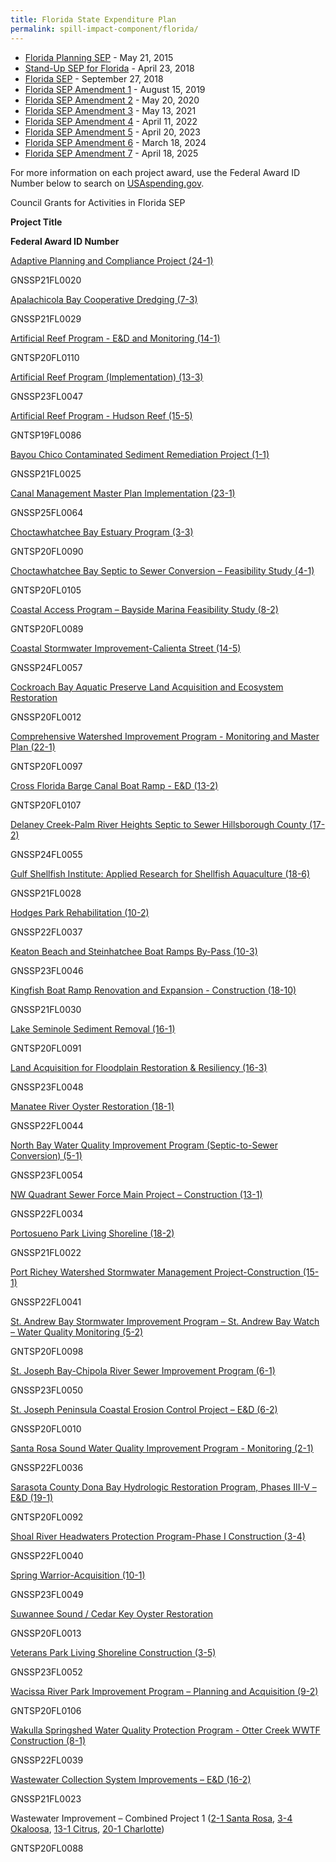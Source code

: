 ```yaml
---
title: Florida State Expenditure Plan
permalink: spill-impact-component/florida/
---
```


- [Florida Planning SEP](/sites/default/files/2025-01/Florida%20PSEP%20Final_1.pdf) - May 21, 2015
- [Stand-Up SEP for Florida](/sites/default/files/2025-01/FL%20SSEP_508Compliance-ba_1%20Final.pdf) - April 23, 2018
- [Florida SEP](/sites/default/files/2025-01/Florida_SEP_FINAL_508_Compliant.pdf) - September 27, 2018
- [Florida SEP Amendment 1](/sites/default/files/2025-01/FL%20SEP%20Amendment%201%20REVISED%20-%20Gulf%20Consortium_508_comp_0.pdf) - August 15, 2019
- [Florida SEP Amendment 2](/sites/default/files/2025-01/FL_SEP_Amendment2-GulfConsortium-R3-wTables_508_Table_2_Correct.pdf) - May 20, 2020
- [Florida SEP Amendment 3](/sites/default/files/2025-01/SEP_FL_Amendment_%233_with%20table.pdf) - May 13, 2021
- [Florida SEP Amendment 4](/sites/default/files/2025-01/FL_SEP_Amendment%204%20-%20Gulf%20Consortium%20Final_508%20compliant.pdf) - April 11, 2022
- [Florida SEP Amendment 5](/sites/default/files/2025-01/FL_SEP%20Amendment%205%20-508_0.pdf) - April 20, 2023
- [Florida SEP Amendment 6](/sites/default/files/2025-01/FL_SEP_Amendment_6_Final__0.pdf) - March 18, 2024
- [Florida SEP Amendment 7](/sites/default/files/2025-05/SEP%20Amendment%207%20-%20Gulf%20Consortium%20-%20Final%20-%20with%20tables%20-%20April%202025.pdf) - April 18, 2025

For more information on each project award, use the Federal Award ID Number below to search on [USAspending.gov](https://www.usaspending.gov/search/?hash=d0cede4de5827d24bbd9d27076bf18f2).

Council Grants for Activities in Florida SEP

**Project Title**

**Federal Award ID Number**

[Adaptive Planning and Compliance Project (24-1)](/sites/default/files/2025-01/FL_SEP_Amendment2-GulfConsortium-R3-wTables_508_Table_2_Correct.pdf#page=5)

GNSSP21FL0020

[Apalachicola Bay Cooperative Dredging (7-3)](/sites/default/files/2025-01/Florida_SEP_FINAL_508_Compliant.pdf#page=162)

GNSSP21FL0029

[Artificial Reef Program - E&D and Monitoring (14-1)](/sites/default/files/2025-01/Florida_SEP_FINAL_508_Compliant.pdf#page=288)

GNTSP20FL0110

[Artificial Reef Program (Implementation) (13-3)](/sites/default/files/2025-01/Florida_SEP_FINAL_508_Compliant.pdf#page=276)

GNSSP23FL0047

[Artificial Reef Program - Hudson Reef (15-5)](/sites/default/files/2025-01/Florida_SEP_FINAL_508_Compliant.pdf#page=338)

GNTSP19FL0086

[Bayou Chico Contaminated Sediment Remediation Project (1-1)](/sites/default/files/2025-01/Florida_SEP_FINAL_508_Compliant.pdf#page=65)

GNSSP21FL0025

[Canal Management Master Plan Implementation (23-1)](/sites/default/files/2025-01/Florida_SEP_FINAL_508_Compliant.pdf#page=468)

GNSSP25FL0064

[Choctawhatchee Bay Estuary Program (3-3)](/sites/default/files/2025-01/Florida_SEP_FINAL_508_Compliant.pdf#page=92)

GNTSP20FL0090

[Choctawhatchee Bay Septic to Sewer Conversion – Feasibility Study (4-1)](/sites/default/files/2025-01/Florida_SEP_FINAL_508_Compliant.pdf#page=111)

GNTSP20FL0105

[Coastal Access Program – Bayside Marina Feasibility Study (8-2)](/sites/default/files/2025-01/Florida_SEP_FINAL_508_Compliant.pdf#page=176)

GNTSP20FL0089

[Coastal Stormwater Improvement-Calienta Street (14-5)](/sites/default/files/2025-01/Florida_SEP_FINAL_508_Compliant.pdf#page=313)

GNSSP24FL0057

[Cockroach Bay Aquatic Preserve Land Acquisition and Ecosystem Restoration](/sites/default/files/2025-01/Florida_SEP_FINAL_508_Compliant.pdf#page=383)

GNSSP20FL0012

[Comprehensive Watershed Improvement Program - Monitoring and Master Plan (22-1)](/sites/default/files/2025-01/Florida_SEP_FINAL_508_Compliant.pdf#page=461)

GNTSP20FL0097

[Cross Florida Barge Canal Boat Ramp - E&D (13-2)](/sites/default/files/2025-01/Florida_SEP_FINAL_508_Compliant.pdf#page=270)

GNTSP20FL0107

[Delaney Creek-Palm River Heights Septic to Sewer Hillsborough County (17-2)](/sites/default/files/2025-01/Florida_SEP_FINAL_508_Compliant.pdf#page=388)

GNSSP24FL0055

[Gulf Shellfish Institute: Applied Research for Shellfish Aquaculture (18-6)](/sites/default/files/2025-01/Florida_SEP_FINAL_508_Compliant.pdf#page=419)

GNSSP21FL0028

[Hodges Park Rehabilitation (10-2)](/sites/default/files/2025-01/SEP_FL_Amendment_%233_with%20table.pdf#page=11)

GNSSP22FL0037

[Keaton Beach and Steinhatchee Boat Ramps By-Pass (10-3)](/sites/default/files/2025-01/SEP_FL_Amendment_%233_with%20table.pdf#page=18)

GNSSP23FL0046

[Kingfish Boat Ramp Renovation and Expansion - Construction (18-10)](/sites/default/files/2025-01/FL%20SEP%20Amendment%201%20REVISED%20-%20Gulf%20Consortium_508_comp_0.pdf#page=4)

GNSSP21FL0030

[Lake Seminole Sediment Removal (16-1)](/sites/default/files/2025-01/Florida_SEP_FINAL_508_Compliant.pdf#page=359)

GNTSP20FL0091

[Land Acquisition for Floodplain Restoration & Resiliency (16-3)](/sites/default/files/2025-01/Florida_SEP_FINAL_508_Compliant.pdf#page=369)

GNSSP23FL0048

[Manatee River Oyster Restoration (18-1)](/sites/default/files/2025-01/Florida_SEP_FINAL_508_Compliant.pdf#page=393)

GNSSP22FL0044

[North Bay Water Quality Improvement Program (Septic-to-Sewer Conversion) (5-1)](/sites/default/files/2025-01/Florida_SEP_FINAL_508_Compliant.pdf#page=118)

GNSSP23FL0054

[NW Quadrant Sewer Force Main Project – Construction (13-1)](/sites/default/files/2025-01/Florida_SEP_FINAL_508_Compliant.pdf#page=264)

GNSSP22FL0034

[Portosueno Park Living Shoreline (18-2)](/sites/default/files/2025-01/Florida_SEP_FINAL_508_Compliant.pdf#page=401)

GNSSP21FL0022

[Port Richey Watershed Stormwater Management Project-Construction (15-1)](/sites/default/files/2025-01/Florida_SEP_FINAL_508_Compliant.pdf#page=318)

GNSSP22FL0041

[St. Andrew Bay Stormwater Improvement Program – St. Andrew Bay Watch – Water Quality Monitoring (5-2)](/sites/default/files/2025-01/Florida_SEP_FINAL_508_Compliant.pdf#page=125)

GNTSP20FL0098

[St. Joseph Bay-Chipola River Sewer Improvement Program (6-1)](/sites/default/files/2025-01/Florida_SEP_FINAL_508_Compliant.pdf#page=131)

GNSSP23FL0050

[St. Joseph Peninsula Coastal Erosion Control Project – E&D (6-2)](/sites/default/files/2025-01/Florida_SEP_FINAL_508_Compliant.pdf#page=139)

GNSSP20FL0010

[Santa Rosa Sound Water Quality Improvement Program - Monitoring (2-1)](/sites/default/files/2025-01/Florida_SEP_FINAL_508_Compliant.pdf#page=73)

GNSSP22FL0036

[Sarasota County Dona Bay Hydrologic Restoration Program, Phases III-V – E&D (19-1)](/sites/default/files/2025-01/Florida_SEP_FINAL_508_Compliant.pdf#page=439)

GNTSP20FL0092

[Shoal River Headwaters Protection Program-Phase I Construction (3-4)](/sites/default/files/2025-01/Florida_SEP_FINAL_508_Compliant.pdf#page=97)

GNSSP22FL0040

[Spring Warrior-Acquisition (10-1)](/sites/default/files/2025-01/SEP_FL_Amendment_%233_with%20table.pdf#page=5)

GNSSP23FL0049

[Suwannee Sound / Cedar Key Oyster Restoration](/sites/default/files/2025-01/Florida_SEP_FINAL_508_Compliant.pdf#page=250)

GNSSP20FL0013

[Veterans Park Living Shoreline Construction (3-5)](/sites/default/files/2025-01/Florida_SEP_FINAL_508_Compliant.pdf#page=105)

GNSSP23FL0052

[Wacissa River Park Improvement Program – Planning and Acquisition (9-2)](/sites/default/files/2025-01/Florida_SEP_FINAL_508_Compliant.pdf#page=195)

GNTSP20FL0106

[Wakulla Springshed Water Quality Protection Program - Otter Creek WWTF Construction (8-1)](/sites/default/files/2025-01/Florida_SEP_FINAL_508_Compliant.pdf#page=168)

GNSSP22FL0039

[Wastewater Collection System Improvements – E&D (16-2)](/sites/default/files/2025-01/Florida_SEP_FINAL_508_Compliant.pdf#page=364)

GNSSP21FL0023

Wastewater Improvement – Combined Project 1 ([2-1 Santa Rosa](/sites/default/files/2025-01/Florida_SEP_FINAL_508_Compliant.pdf#page=73), [3-4 Okaloosa](/sites/default/files/2025-01/Florida_SEP_FINAL_508_Compliant.pdf#page=97), [13-1 Citrus](/sites/default/files/2025-01/Florida_SEP_FINAL_508_Compliant.pdf#page=264), [20-1 Charlotte](/sites/default/files/2025-01/Florida_SEP_FINAL_508_Compliant.pdf#page=447))

GNTSP20FL0088
